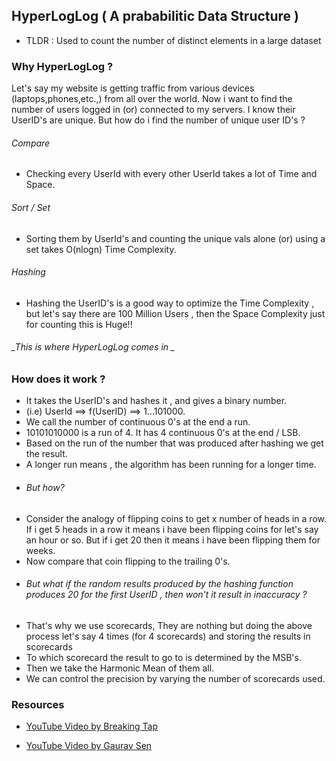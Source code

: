 ## HyperLogLog ( A prababilitic Data Structure )

- TLDR : Used to count the number of distinct elements in a large dataset

### Why HyperLogLog ?

Let's say my website is getting traffic from various devices (laptops,phones,etc.,) from all over the world. Now i want to find the number of users
logged in (or) connected to my servers. I know their UserID's are unique. But how do i find the number of unique user ID's ?

###### Compare

- Checking every UserId with every other UserId takes a lot of Time and Space.

###### Sort / Set

- Sorting them by UserId's and counting the unique vals alone (or) using a set takes O(nlogn) Time Complexity.

###### Hashing

- Hashing the UserID's is a good way to optimize the Time Complexity , but let's say there are 100 Million Users , then the Space Complexity just
  for counting this is Huge!!

###### _This is where HyperLogLog comes in _

### How does it work ?

- It takes the UserID's and hashes it , and gives a binary number.
- (i.e) UserId ==> f(UserID) ==> 1...101000.
- We call the number of continuous 0's at the end a run.
- 10101010000 is a run of 4. It has 4 continuous 0's at the end / LSB.
- Based on the run of the number that was produced after hashing we get the result.
- A longer run means , the algorithm has been running for a longer time.
- ###### But how?
- Consider the analogy of flipping coins to get x number of heads in a row. If i get 5 heads in a row it means i have been flipping coins for let's say
  an hour or so. But if i get 20 then it means i have been flipping them for weeks.
- Now compare that coin flipping to the trailing 0's.
- ###### But what if the random results produced by the hashing function produces 20 for the first UserID , then won't it result in inaccuracy ?

* That's why we use scorecards, They are nothing but doing the above process let's say 4 times (for 4 scorecards) and storing the results in scorecards
* To which scorecard the result to go to is determined by the MSB's.
* Then we take the Harmonic Mean of them all.
* We can control the precision by varying the number of scorecards used.

### Resources

- [YouTube Video by Breaking Tap](https://www.youtube.com/watch?v=lJYufx0bfpw)

* [YouTube Video by Gaurav Sen](https://www.youtube.com/watch?v=eV1haPUt0NU)
